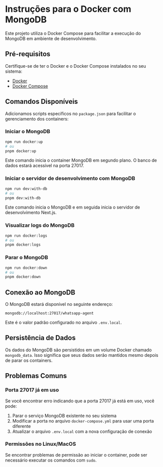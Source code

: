 # Instruções para o Docker com MongoDB

Este projeto utiliza o Docker Compose para facilitar a execução do MongoDB em ambiente de desenvolvimento.

## Pré-requisitos

Certifique-se de ter o Docker e o Docker Compose instalados no seu sistema:
- [Docker](https://docs.docker.com/get-docker/)
- [Docker Compose](https://docs.docker.com/compose/install/)

## Comandos Disponíveis

Adicionamos scripts específicos no `package.json` para facilitar o gerenciamento dos containers:

### Iniciar o MongoDB

```bash
npm run docker:up
# ou
pnpm docker:up
```

Este comando inicia o container MongoDB em segundo plano. O banco de dados estará acessível na porta 27017.

### Iniciar o servidor de desenvolvimento com MongoDB

```bash
npm run dev:with-db
# ou
pnpm dev:with-db
```

Este comando inicia o MongoDB e em seguida inicia o servidor de desenvolvimento Next.js.

### Visualizar logs do MongoDB

```bash
npm run docker:logs
# ou
pnpm docker:logs
```

### Parar o MongoDB

```bash
npm run docker:down
# ou
pnpm docker:down
```

## Conexão ao MongoDB

O MongoDB estará disponível no seguinte endereço:

```
mongodb://localhost:27017/whatsapp-agent
```

Este é o valor padrão configurado no arquivo `.env.local`.

## Persistência de Dados

Os dados do MongoDB são persistidos em um volume Docker chamado `mongodb_data`. Isso significa que seus dados serão mantidos mesmo depois de parar os containers.

## Problemas Comuns

### Porta 27017 já em uso

Se você encontrar erro indicando que a porta 27017 já está em uso, você pode:

1. Parar o serviço MongoDB existente no seu sistema
2. Modificar a porta no arquivo `docker-compose.yml` para usar uma porta diferente
3. Atualizar o arquivo `.env.local` com a nova configuração de conexão

### Permissões no Linux/MacOS

Se encontrar problemas de permissão ao iniciar o container, pode ser necessário executar os comandos com `sudo`. 